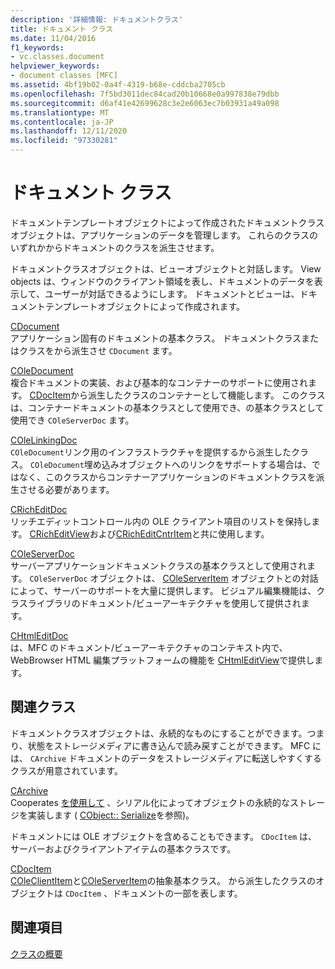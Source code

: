 ```yaml
---
description: '詳細情報: ドキュメントクラス'
title: ドキュメント クラス
ms.date: 11/04/2016
f1_keywords:
- vc.classes.document
helpviewer_keywords:
- document classes [MFC]
ms.assetid: 4bf19b02-0a4f-4319-b68e-cddcba2705cb
ms.openlocfilehash: 7f5bd3011dec84cad20b10668e0a997838e79dbb
ms.sourcegitcommit: d6af41e42699628c3e2e6063ec7b03931a49a098
ms.translationtype: MT
ms.contentlocale: ja-JP
ms.lasthandoff: 12/11/2020
ms.locfileid: "97330281"
---
```

# <a name="document-classes"></a>ドキュメント クラス

ドキュメントテンプレートオブジェクトによって作成されたドキュメントクラスオブジェクトは、アプリケーションのデータを管理します。 これらのクラスのいずれかからドキュメントのクラスを派生させます。

ドキュメントクラスオブジェクトは、ビューオブジェクトと対話します。 View objects は、ウィンドウのクライアント領域を表し、ドキュメントのデータを表示して、ユーザーが対話できるようにします。 ドキュメントとビューは、ドキュメントテンプレートオブジェクトによって作成されます。

[CDocument](reference/cdocument-class.md)<br/>
アプリケーション固有のドキュメントの基本クラス。 ドキュメントクラスまたはクラスをから派生させ `CDocument` ます。

[COleDocument](reference/coledocument-class.md)<br/>
複合ドキュメントの実装、および基本的なコンテナーのサポートに使用されます。 [CDocItem](reference/cdocitem-class.md)から派生したクラスのコンテナーとして機能します。 このクラスは、コンテナードキュメントの基本クラスとして使用でき、の基本クラスとして使用でき `COleServerDoc` ます。

[COleLinkingDoc](reference/colelinkingdoc-class.md)<br/>
`COleDocument`リンク用のインフラストラクチャを提供するから派生したクラス。 `COleDocument`埋め込みオブジェクトへのリンクをサポートする場合は、ではなく、このクラスからコンテナーアプリケーションのドキュメントクラスを派生させる必要があります。

[CRichEditDoc](reference/cricheditdoc-class.md)<br/>
リッチエディットコントロール内の OLE クライアント項目のリストを保持します。 [CRichEditView](reference/cricheditview-class.md)および[CRichEditCntrItem](reference/cricheditcntritem-class.md)と共に使用します。

[COleServerDoc](reference/coleserverdoc-class.md)<br/>
サーバーアプリケーションドキュメントクラスの基本クラスとして使用されます。 `COleServerDoc` オブジェクトは、 [COleServerItem](reference/coleserveritem-class.md) オブジェクトとの対話によって、サーバーのサポートを大量に提供します。 ビジュアル編集機能は、クラスライブラリのドキュメント/ビューアーキテクチャを使用して提供されます。

[CHtmlEditDoc](reference/chtmleditdoc-class.md)<br/>
は、MFC のドキュメント/ビューアーキテクチャのコンテキスト内で、WebBrowser HTML 編集プラットフォームの機能を [CHtmlEditView](reference/chtmleditview-class.md)で提供します。

## <a name="related-classes"></a>関連クラス

ドキュメントクラスオブジェクトは、永続的なものにすることができます。つまり、状態をストレージメディアに書き込んで読み戻すことができます。 MFC には、 `CArchive` ドキュメントのデータをストレージメディアに転送しやすくするクラスが用意されています。

[CArchive](reference/carchive-class.md)<br/>
Cooperates [を使用して](reference/cfile-class.md) 、シリアル化によってオブジェクトの永続的なストレージを実装します ( [CObject:: Serialize](reference/cobject-class.md#serialize)を参照)。

ドキュメントには OLE オブジェクトを含めることもできます。 `CDocItem` は、サーバーおよびクライアントアイテムの基本クラスです。

[CDocItem](reference/cdocitem-class.md)<br/>
[COleClientItem](reference/coleclientitem-class.md)と[COleServerItem](reference/coleserveritem-class.md)の抽象基本クラス。 から派生したクラスのオブジェクトは `CDocItem` 、ドキュメントの一部を表します。

## <a name="see-also"></a>関連項目

[クラスの概要](class-library-overview.md)
